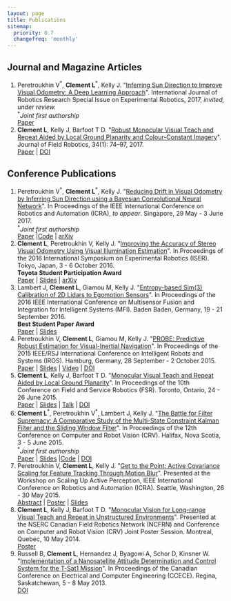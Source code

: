 ```yaml
---
layout: page
title: Publications
sitemap:
  priority: 0.7
  changefreq: 'monthly'
---
```


<div class="pub-list">

<h2>Journal and Magazine Articles</h2>
<ol class="start">

<li> Peretroukhin V<sup>*</sup>, <b>Clement L</b><sup>*</sup>, Kelly J. "<u>Inferring Sun Direction to Improve Visual Odometry: A Deep Learning Approach</u>". International Journal of Robotics Research Special Issue on Experimental Robotics, 2017, <i>invited, under review.</i> <br/>
<sup>*</sup><i>Joint first authorship</i><br/>
<a href="{{ site.url }}/assets/docs/ijrr2017_sunBCNNVO_paper.pdf"><i class="fa fa-file-text-o fa-fw"></i> Paper</a>
</li>

<li> <b>Clement L</b>, Kelly J, Barfoot T D. "<u>Robust Monocular Visual Teach and Repeat Aided by Local Ground Planarity and Colour-Constant Imagery</u>". Journal of Field Robotics, 34(1): 74–97, 2017.<br/>
<a href="{{ site.url }}/assets/docs/jfr2016_monoVTR_paper.pdf"><i class="fa fa-file-text-o fa-fw"></i> Paper</a>
| <a href="http://dx.doi.org/10.1002/rob.21655"><i class="fa fa-external-link fa-fw"></i> DOI</a>
</li>

</ol>

<h2>Conference Publications</h2>
<ol class="continue">

<li> Peretroukhin V<sup>*</sup>, <b>Clement L</b><sup>*</sup>, Kelly J. "<u>Reducing Drift in Visual Odometry by Inferring Sun Direction using a Bayesian Convolutional Neural Network</u>". In Proceedings of the IEEE International Conference on Robotics and Automation (ICRA), <i>to appear</i>. Singapore, 29 May - 3 June 2017.<br/>
<sup>*</sup><i>Joint first authorship</i><br/>
<a href="{{ site.url }}/assets/docs/icra2017_sunbcnn_paper.pdf"><i class="fa fa-file-text-o fa-fw"></i> Paper</a>
|<a href="https://github.com/utiasSTARS/sun-bcnn-vo"><i class="fa fa-code-fork fa-fw"></i>Code</a>
| <a href="https://arxiv.org/abs/1609.05993"><i class="fa fa-external-link fa-fw"></i> arXiv</a>

<li> <b>Clement L</b>, Peretroukhin V, Kelly J. "<u>Improving the Accuracy of Stereo Visual Odometry Using Visual Illumination Estimation</u>". In Proceedings of the 2016 International Symposium on Experimental Robotics (ISER). Tokyo, Japan, 3 - 6 October 2016.<br/>
<b>Toyota Student Participation Award</b><br/>
<a href="{{ site.url }}/assets/docs/iser2016_sunVO_paper.pdf"><i class="fa fa-file-text-o fa-fw"></i> Paper</a>
| <a href="{{ site.url }}/assets/docs/iser2016_sunVO_slides.pdf"><i class="fa fa-television fa-fw"></i> Slides</a>
| <a href="https://arxiv.org/abs/1609.04705"><i class="fa fa-external-link fa-fw"></i> arXiv</a>

<li> Lambert J, <b>Clement L</b>, Giamou M, Kelly J. "<u>Entropy-based Sim(3) Calibration of 2D Lidars to Egomotion Sensors</u>". In Proceedings of the 2016 IEEE International Conference on Multisensor Fusion and Integration for Intelligent Systems (MFI). Baden Baden, Germany, 19 - 21 September 2016.<br/>
<b>Best Student Paper Award</b><br/>
<a href="{{ site.url }}/assets/docs/mfi2016_entropy_paper.pdf"><i class="fa fa-file-text-o fa-fw"></i> Paper</a>
| <a href="{{ site.url }}/assets/docs/mfi2016_entropy_slides.pdf"><i class="fa fa-television fa-fw"></i> Slides</a>

<li> Peretroukhin V, <b>Clement L</b>, Giamou M, Kelly J. "<u>PROBE: Predictive Robust Estimation for Visual-Inertial Navigation</u>". In Proceedings of the 2015 IEEE/RSJ International Conference on Intelligent Robots and Systems (IROS). Hamburg, Germany, 28 September - 2 October 2015.<br/>
<a href="{{ site.url }}/assets/docs/iros2015_PROBE_paper.pdf"><i class="fa fa-file-text-o fa-fw"></i> Paper</a>
| <a href="{{ site.url }}/assets/docs/iros2015_PROBE_slides.pdf"><i class="fa fa-television fa-fw"></i> Slides</a>
| <a href="https://youtu.be/0YmdVJ0Be3Q"><i class="fa fa-film fa-fw"></i> Video</a>
| <a href="http://dx.doi.org/10.1109/IROS.2015.7353890"><i class="fa fa-external-link fa-fw"></i> DOI</a>
</li>

<li> <b>Clement L</b>, Kelly J, Barfoot T D. "<u>Monocular Visual Teach and Repeat Aided by Local Ground Planarity</u>". In Proceedings of the 10th Conference on Field and Service Robotics (FSR). Toronto, Ontario, 24 - 26 June 2015.<br/>
<a href="{{ site.url }}/assets/docs/fsr2015_monoVTR_paper.pdf"><i class="fa fa-file-text-o fa-fw"></i> Paper</a>
| <a href="{{ site.url }}/assets/docs/fsr2015_monoVTR_slides.pdf"><i class="fa fa-television fa-fw"></i> Slides</a>
| <a href="https://youtu.be/FU6KeWgwrZ4"><i class="fa fa-film fa-fw"></i> Talk</a>
| <a href="http://dx.doi.org/10.1007/978-3-319-27702-8_36"><i class="fa fa-external-link fa-fw"></i> DOI</a>
</li>

<li> <b>Clement L</b><sup>*</sup>, Peretroukhin V<sup>*</sup>, Lambert J, Kelly J. "<u>The Battle for Filter Supremacy: A Comparative Study of the Multi-State Constraint Kalman Filter and the Sliding Window Filter</u>". In Proceedings of the 12th Conference on Computer and Robot Vision (CRV). Halifax, Nova Scotia, 3 - 5 June 2015.<br/>
<sup>*</sup><i>Joint first authorship</i><br/>
<a href="{{ site.url }}/assets/docs/crv2015_battle_paper.pdf"><i class="fa fa-file-text-o fa-fw"></i> Paper</a>
| <a href="{{ site.url }}/assets/docs/crv2015_battle_slides.pdf"><i class="fa fa-television fa-fw"></i> Slides</a>
|<a href="https://github.com/utiasSTARS/msckf-swf-comparison"><i class="fa fa-code-fork fa-fw"></i>Code</a>
| <a href="http://dx.doi.org/10.1109/CRV.2015.11"><i class="fa fa-external-link fa-fw"></i> DOI</a>
</li>

<li> Peretroukhin V, <b>Clement L</b>, Kelly J. "<u>Get to the Point: Active Covariance Scaling for Feature Tracking Through Motion Blur</u>". Presented at the Workshop on Scaling Up Active Perception, IEEE International Conference on Robotics and Automation (ICRA). Seattle, Washington, 26 - 30 May 2015.<br/>
<a href="{{ site.url }}/assets/docs/icra2015_blur_abstract.pdf"><i class="fa fa-file-text-o fa-fw"></i> Abstract</a>
| <a href="{{ site.url }}/assets/docs/icra2015_blur_poster.pdf"><i class="fa fa-image fa-fw"></i> Poster</a>
| <a href="{{ site.url }}/assets/docs/icra2015_blur_slides.pdf"><i class="fa fa-television fa-fw"></i> Slides</a>
</li>

<li> <b>Clement L</b>, Kelly J, Barfoot T D. "<u>Monocular Vision for Long-range Visual Teach and Repeat in Unstructured Environments</u>". Presented at the NSERC Canadian Field Robotics Network (NCFRN) and Conference on Computer and Robot Vision (CRV) Joint Poster Session. Montreal, Quebec, 10 May 2014.<br/>
<a href="{{ site.url }}/assets/docs/ncfrn2014_monoVTR_poster.pdf"><i class="fa fa-image fa-fw"></i> Poster</a>
</li>

<li> Russell B, <b>Clement L</b>, Hernandez J, Byagowi A, Schor D, Kinsner W. "<u>Implementation of a Nanosatellite Attitude Determination and Control System for the T-Sat1 Mission</u>". In Proceedings of the Canadian Conference on Electrical and Computer Engineering (CCECE). Regina, Saskatchewan, 5 - 8 May 2013. <br/>
<a href="http://dx.doi.org/10.1109/CCECE.2013.6567796"><i class="fa fa-external-link fa-fw"></i> DOI</a>
</li>